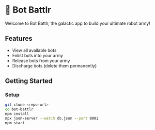 # 🤖 Bot Battlr

Welcome to Bot Battlr, the galactic app to build your ultimate robot army!

## Features

- View all available bots
- Enlist bots into your army
- Release bots from your army
- Discharge bots (delete them permanently)

## Getting Started


### Setup

```bash
git clone <repo-url>
cd bot-battlr
npm install
npx json-server --watch db.json --port 8001
npm start